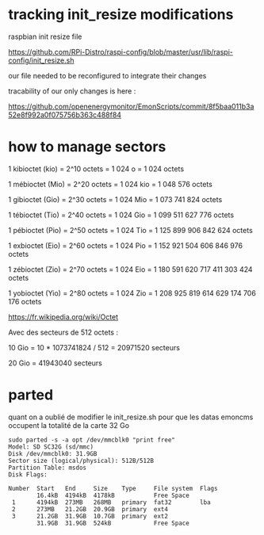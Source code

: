 # tracking init_resize modifications

raspbian init resize file

https://github.com/RPi-Distro/raspi-config/blob/master/usr/lib/raspi-config/init_resize.sh

our file needed to be reconfigured to integrate their changes

tracability of our only changes is here :

https://github.com/openenergymonitor/EmonScripts/commit/8f5baa011b3a52e8f992a0f075756b363c488f84

# how to manage sectors

1 kibioctet (kio) 	= 2^10 octets 	= 1 024 o 	= 1 024 octets

1 mébioctet (Mio) 	= 2^20 octets 	= 1 024 kio 	= 1 048 576 octets

1 gibioctet (Gio) 	= 2^30 octets 	= 1 024 Mio 	= 1 073 741 824 octets

1 tébioctet (Tio) 	= 2^40 octets 	= 1 024 Gio 	= 1 099 511 627 776 octets

1 pébioctet (Pio) 	= 2^50 octets 	= 1 024 Tio 	= 1 125 899 906 842 624 octets

1 exbioctet (Eio) 	= 2^60 octets 	= 1 024 Pio 	= 1 152 921 504 606 846 976 octets

1 zébioctet (Zio) 	= 2^70 octets 	= 1 024 Eio 	= 1 180 591 620 717 411 303 424 octets

1 yobioctet (Yio) 	= 2^80 octets 	= 1 024 Zio 	= 1 208 925 819 614 629 174 706 176 octets 

https://fr.wikipedia.org/wiki/Octet

Avec des secteurs de 512 octets :

10 Gio = 10 * 1073741824 / 512 = 20971520 secteurs

20 Gio = 41943040 secteurs

# parted

quant on a oublié de modifier le init_resize.sh pour que les datas emoncms occupent la totalité de la carte 32 Go 

```
sudo parted -s -a opt /dev/mmcblk0 "print free"
Model: SD SC32G (sd/mmc)
Disk /dev/mmcblk0: 31.9GB
Sector size (logical/physical): 512B/512B
Partition Table: msdos
Disk Flags: 

Number  Start   End     Size    Type     File system  Flags
        16.4kB  4194kB  4178kB           Free Space
 1      4194kB  273MB   268MB   primary  fat32        lba
 2      273MB   21.2GB  20.9GB  primary  ext4
 3      21.2GB  31.9GB  10.7GB  primary  ext2
        31.9GB  31.9GB  524kB            Free Space
```
